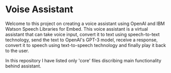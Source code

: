 # Voise Assistant
Welcome to this project on creating a voice assistant using OpenAI and IBM Watson Speech Libraries for Embed. This voice assistant is a virtual assistant that can take voice input, convert it to text using speech-to-text technology, send the text to OpenAI's GPT-3 model, receive a response, convert it to speech using text-to-speech technology and finally play it back to the user.

In this repository I have listed only 'core' files discribing main functionality behind assistant.
